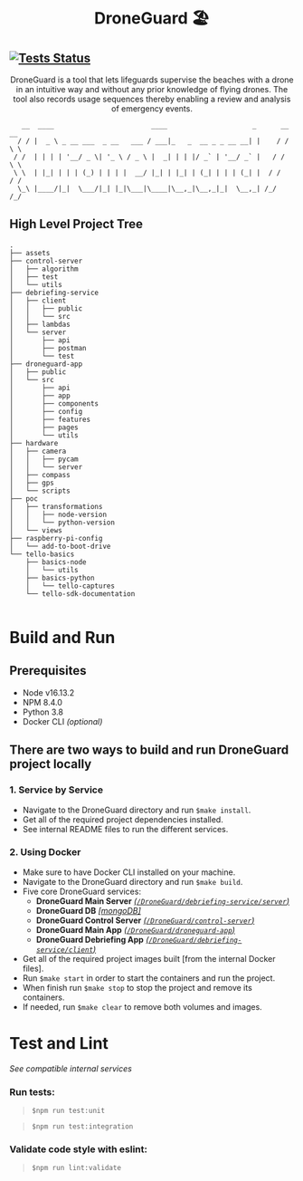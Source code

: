 <h1 align='center'>DroneGuard 🏖</h1>

[![Tests Status](https://github.com/idobetesh/DroneGuard/actions/workflows/run-tests.yml/badge.svg?event=push)](https://github.com/idobetesh/DroneGuard/actions)
---
<p align='center'>DroneGuard is a tool that lets lifeguards supervise the beaches with a drone in an intuitive way and without any prior knowledge of flying drones. The tool also records usage sequences thereby enabling a review and analysis of emergency events.</p>

```
   __  ____                        ____                     _      __ __  
  / / |  _ \ _ __ ___  _ __   ___ / ___|_   _  __ _ _ __ __| |    / / \ \ 
 / /  | | | | '__/ _ \| '_ \ / _ \ |  _| | | |/ _` | '__/ _` |   / /   \ \
 \ \  | |_| | | | (_) | | | |  __/ |_| | |_| | (_| | | | (_| |  / /    / /
  \_\ |____/|_|  \___/|_| |_|\___|\____|\__,_|\__,_|_|  \__,_| /_/    /_/ 

```

## High Level Project Tree
```
.
├── assets
├── control-server
│   ├── algorithm
│   ├── test
│   └── utils
├── debriefing-service
│   ├── client
│   │   ├── public
│   │   └── src
│   ├── lambdas
│   └── server
│       ├── api
│       ├── postman
│       └── test
├── droneguard-app
│   ├── public
│   └── src
│       ├── api
│       ├── app
│       ├── components
│       ├── config
│       ├── features
│       ├── pages
│       └── utils
├── hardware
│   ├── camera
│   │   ├── pycam
│   │   └── server
│   ├── compass
│   ├── gps
│   └── scripts
├── poc
│   ├── transformations
│   │   ├── node-version
│   │   └── python-version
│   └── views
├── raspberry-pi-config
│   └── add-to-boot-drive
└── tello-basics
    ├── basics-node
    │   └── utils
    ├── basics-python
    │   └── tello-captures
    └── tello-sdk-documentation
    
```
# Build and Run

## Prerequisites
- Node v16.13.2
- NPM 8.4.0
- Python 3.8
- Docker CLI *(optional)*
## There are two ways to build and run DroneGuard project locally
### 1. Service by Service
- Navigate to the DroneGuard directory and run `$make install`.
- Get all of the required project dependencies installed.</br>
- See internal README files to run the different services.
### 2. Using Docker
- Make sure to have Docker CLI installed on your machine.
- Navigate to the DroneGuard directory and run `$make build`.
- Five core DroneGuard services:
  - **DroneGuard Main Server** [*(`/DroneGuard/debriefing-service/server`)*](https://github.com/idobetesh/DroneGuard/tree/master/debriefing-service/server)
  - **DroneGuard DB** [*[mongoDB]*](https://hub.docker.com/layers/mongo/library/mongo/4.0.16-xenial/images/sha256-1405a8f6e31677ff4b3294194dcd06e146dc0bad2a630eb284788e94231127a5?context=explore)
  - **DroneGuard Control Server** [*(`/DroneGuard/control-server`)*](https://github.com/idobetesh/DroneGuard/tree/master/control-server)
  - **DroneGuard Main App** [*(`/DroneGuard/droneguard-app`)*](https://github.com/idobetesh/DroneGuard/tree/master/droneguard-app)
  - **DroneGuard Debriefing App** [*(`/DroneGuard/debriefing-service/client`)*](https://github.com/idobetesh/DroneGuard/tree/master/debriefing-service/client)
- Get all of the required project images built [from the internal Docker files].</br>
- Run `$make start` in order to start the containers and run the project.
- When finish run `$make stop` to stop the project and remove its containers.
- If needed, run `$make clear` to remove both volumes and images.

# Test and Lint
*See compatible internal services*
### Run tests:
> `$npm run test:unit`

> `$npm run test:integration`

### Validate code style with eslint:
> `$npm run lint:validate`